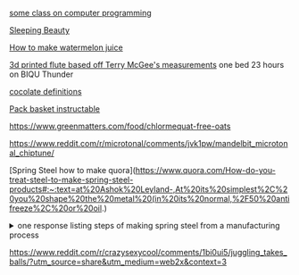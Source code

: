 [some class on computer programming](https://github.com/msatul1305/1st-year-study-materials-vssut/tree/master)  

[Sleeping Beauty](https://www.pacifica.edu/wp-content/uploads/2018/08/Vol.2-Archetypal-interpretation-of-sleeping-beauty.pdf)  

[How to make watermelon juice](https://40aprons.com/watermelon-water-recipe/comment-page-1/#comments)  

[3d printed flute based off Terry McGee's measurements](https://www.myminifactory.com/object/3d-print-irish-d-flute-118831) one bed 23 hours on BIQU Thunder
  
[cocolate definitions](https://www.global-organics.com/post.php?s=2019-11-22-chocolate-and-cocoa-terms-defined)  

[Pack basket instructable](https://www.instructables.com/Pack-Basket/)  

https://www.greenmatters.com/food/chlormequat-free-oats

https://www.reddit.com/r/microtonal/comments/jvk1pw/mandelbit_microtonal_chiptune/

[Spring Steel how to make quora](https://www.quora.com/How-do-you-treat-steel-to-make-spring-steel-products#:~:text=at%20Ashok%20Leyland-,At%20its%20simplest%2C%20you%20shape%20the%20metal%20(in%20its%20normal,%2F50%20antifreeze%2C%20or%20oil.)
<details><summary>one response listing steps of making spring steel from a manufacturing process</summary>Ananka Fasteners
IndiaAuthor has 3.1K answers and 932.4K answer viewsNov 23
To produce spring steel, a specific type of steel known for its elastic properties and ability to return to its original shape after deformation, a common method involves heat treatment. The process typically includes the following steps:

1. Selection of Steel Alloy:

- Choose a suitable steel alloy for the production of spring steel. Common alloys include high-carbon steels or alloys with added elements like silicon or manganese to enhance the material's properties.

2. Hot Rolling:

- The selected steel is hot-rolled to the desired shape and size. This initial rolling helps in shaping the steel and forming a rough structure.

3. Annealing:

- The hot-rolled steel is subjected to an annealing process. Annealing involves heating the steel to a specific temperature and holding it at that temperature for a period of time. This process relieves internal stresses and refines the grain structure of the steel.

4. Quenching:

- After annealing, the steel is rapidly cooled, a process known as quenching. This involves exposing the steel to a medium such as oil, water, or air to cool it quickly. The rapid cooling hardens the steel.

5. Tempering:

- Following quenching, the steel is tempered to achieve the desired combination of hardness and toughness. Tempering involves reheating the steel to a specific temperature and holding it for a controlled period. This step reduces the brittleness imparted by quenching and improves the steel's resilience.

6. Shot Peening (Optional):

- Shot peening is an optional process that involves bombarding the surface of the steel with small, spherical particles to induce compressive stresses. This can enhance the fatigue life and durability of the spring steel.

7. Surface Coating (Optional):

- Depending on the application, spring steel may undergo surface coating processes to improve corrosion resistance or provide additional properties.

The specific temperatures and durations for annealing, quenching, and tempering vary depending on the desired properties of the spring steel and the alloy used. The goal is to achieve a balance between hardness and flexibility, allowing the steel to exhibit the necessary spring characteristics.

It's essential to note that the heat treatment process for spring steel requires precise control of temperatures and cooling rates to achieve the desired mechanical properties. The exact procedures may vary based on the specific requirements of the application and the type of spring steel being produced.</details>  


https://www.reddit.com/r/crazysexycool/comments/1bi0ui5/juggling_takes_balls/?utm_source=share&utm_medium=web2x&context=3
